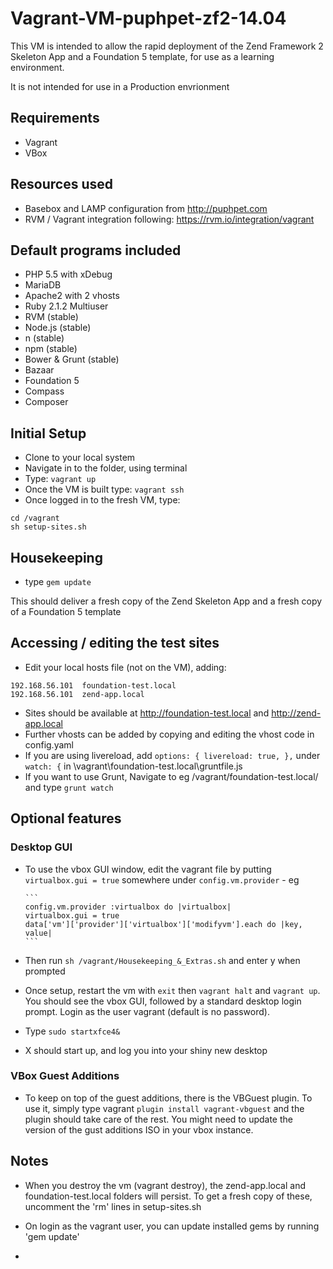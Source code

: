 Vagrant-VM-puphpet-zf2-14.04
============================

This VM is intended to allow the rapid deployment of the Zend Framework 2 Skeleton App and a Foundation 5 template, for use as a learning environment.

It is not intended for use in a Production envrionment

## Requirements

* Vagrant
* VBox

## Resources used

* Basebox and LAMP configuration from http://puphpet.com
* RVM / Vagrant integration following: https://rvm.io/integration/vagrant

## Default programs included

* PHP 5.5 with xDebug
* MariaDB
* Apache2 with 2 vhosts
* Ruby 2.1.2 Multiuser
* RVM (stable)
* Node.js (stable)
* n (stable)
* npm (stable)
* Bower & Grunt (stable)
* Bazaar
* Foundation 5
* Compass
* Composer

## Initial Setup

* Clone to your local system
* Navigate in to the folder, using terminal
* Type: ``` vagrant up ```
* Once the VM is built type: ``` vagrant ssh ```
* Once logged in to the fresh VM, type:
```
cd /vagrant
sh setup-sites.sh
```

## Housekeeping

* type ``` gem update ```

This should deliver a fresh copy of the Zend Skeleton App and a fresh copy of a Foundation 5 template

## Accessing / editing the test sites

* Edit your local hosts file (not on the VM), adding:
```
192.168.56.101  foundation-test.local
192.168.56.101  zend-app.local
```
* Sites should be available at http://foundation-test.local and http://zend-app.local
* Further vhosts can be added by copying and editing the vhost code in config.yaml
* If you are using livereload, add ``` options: { livereload: true, }, ``` under ``` watch: { ``` in \vagrant\foundation-test.local\gruntfile.js
* If you want to use Grunt, Navigate to eg /vagrant/foundation-test.local/ and type ``` grunt watch ```

## Optional features

### Desktop GUI

* To use the vbox GUI window, edit the vagrant file by putting ``` virtualbox.gui = true ``` somewhere under ``` config.vm.provider ``` - eg

      ```
      config.vm.provider :virtualbox do |virtualbox|
      virtualbox.gui = true
      data['vm']['provider']['virtualbox']['modifyvm'].each do |key, value|
      ```
* Then run ``` sh /vagrant/Housekeeping_&_Extras.sh ``` and enter y when prompted
* Once setup, restart the vm with ``` exit ``` then ``` vagrant halt ``` and ``` vagrant up ```. You should see the vbox GUI, followed by a standard desktop login prompt. Login as the user vagrant (default is no password).
* Type ``` sudo startxfce4& ```
* X should start up, and log you into your shiny new desktop

### VBox Guest Additions

* To keep on top of the guest additions, there is the VBGuest plugin. To use it, simply type vagrant ``` plugin install vagrant-vbguest ``` and the plugin should take care of the rest. You might need to update the version of the gust additions ISO in your vbox instance.

## Notes

* When you destroy the vm (vagrant destroy), the zend-app.local and foundation-test.local folders will persist. To get a fresh copy of these, uncomment the 'rm' lines in setup-sites.sh

* On login as the vagrant user, you can update installed gems by running 'gem update'
* 

